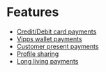 <!-- START_METADATA
---
title: Features
pagination_prev: APIs/epayment-api/getting-started
pagination_next: Null
sidebar_label: Features
sidebar_position: 40
---
END_METADATA -->

# Features

* [Credit/Debit card payments](card-payments.md)
* [Vipps wallet payments](user-flow.md)
* [Customer present payments](customer-present-payments.md)
* [Profile sharing](profile-sharing.md)
* [Long living payments](long-living-payments.md)
